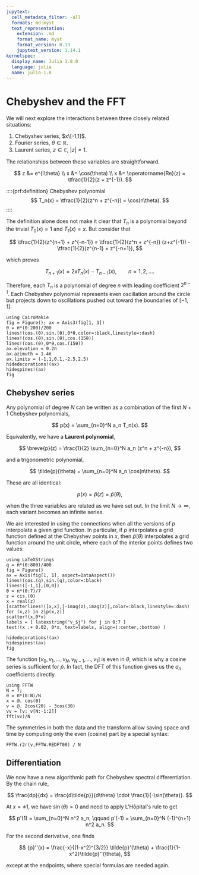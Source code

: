 ```yaml
---
jupytext:
  cell_metadata_filter: -all
  formats: md:myst
  text_representation:
    extension: .md
    format_name: myst
    format_version: 0.13
    jupytext_version: 1.14.1
kernelspec:
  display_name: Julia 1.8.0
  language: julia
  name: julia-1.8
---
```


# Chebyshev and the FFT

We will next explore the interactions between three closely related situations: 

1. Chebyshev series, $x\[-1,1]$.
2. Fourier series, $\theta\in \mathbb{R}$.
3. Laurent series, $z\in \mathbb{C}$, $|z|=1$. 

The relationships between these variables are straightforward. 

$$
z &= e^{i\theta} \\ 
x &= \cos(\theta) \\ 
x &= \operatorname{Re}(z) = \tfrac{1}{2}(z + z^{-1}). 
$$

::::{prf:definition} Chebyshev polynomial
$$
T_n(x) = \tfrac{1}{2}(z^n + z^{-n}) = \cos(n\theta). 
$$
::::

The definition alone does not make it clear that $T_n$ is a polynomial beyond the trivial $T_0(x)=1$ and $T_1(x)=x$. But consider that

$$
\tfrac{1}{2}(z^{n+1} + z^{-n-1})  = \tfrac{1}{2}(z^n + z^{-n}) (z+z^{-1}) - \tfrac{1}{2}(z^{n-1} + z^{-n+1}), 
$$

which proves

$$
T_{n+1}(x) = 2x T_n(x) - T_{n-1}(x), \qquad n=1,2,\dots. 
$$

Therefore, each $T_n$ is a polynomial of degree $n$ with leading coefficient $2^{n-1}$. Each Chebyshev polynomial represents even oscillation around the circle but projects down to oscillations pushed out toward the boundaries of $[-1,1]$:

```{code-cell} julia
using CairoMakie
fig = Figure(); ax = Axis3(fig[1, 1])
θ = π*(0:200)/200
lines!(cos.(θ),sin.(θ),0*θ,color=:black,linestyle=:dash)
lines!(cos.(θ),sin.(θ),cos.(15θ))
lines!(cos.(θ),0*θ,cos.(15θ))
ax.elevation = 0.2π
ax.azimuth = 1.4π
ax.limits = (-1,1,0,1,-2.5,2.5)
hidedecorations!(ax)
hidespines!(ax)
fig
```

## Chebyshev series

Any polynomial of degree $N$ can be written as a combination of the first $N+1$ Chebyshev polynomials,

$$
p(x) = \sum_{n=0}^N a_n T_n(x).
$$

Equivalently, we have a **Laurent polynomial**,

$$
\breve{p}(z) = \frac{1}{2} \sum_{n=0}^N a_n (z^n + z^{-n}),
$$

and a trigonometric polynomial,

$$
\tilde{p}(\theta) = \sum_{n=0}^N a_n \cos(n\theta). 
$$

These are all identical:

$$
p(x) = \breve{p}(z) = \tilde{p}(\theta), 
$$

when the three variables are related as we have set out. In the limit $N\to \infty$, each variant becomes an infinite series.

We are interested in using the connections when all the versions of $p$ interpolate a given grid function. In particular, if $p$ interpolates a grid function defined at the Chebyshev points in $x$, then $\tilde{p}(\theta)$ interpolates a grid function around the unit circle, where each of the interior points defines two values:

```{code-cell} julia
using LaTeXStrings
q = π*(0:800)/400
fig = Figure()
ax = Axis(fig[1, 1], aspect=DataAspect())
lines!(cos.(q),sin.(q),color=:black)
lines!([-1,1],[0,0])
θ = π*(0:7)/7
z = cis.(θ)
x = real(z)
[scatterlines!([x,x],[-imag(z),imag(z)],color=:black,linestyle=:dash) for (x,z) in zip(x,z)]
scatter!(x,0*x)
labels = [ latexstring("v_$j") for j in 0:7 ]
text!(x .+ 0.02, 0*x, text=labels, align=(:center,:bottom) )

hidedecorations!(ax)
hidespines!(ax)
fig
```

The function $[v_0,v_1,\dots,v_N,v_{N-1},\dots,v_1]$ is even in $\theta$, which is why a cosine series is sufficient for $\tilde{p}$. In fact, the DFT of this function gives us the $a_n$ coefficients directly.

```{code-cell} julia
using FFTW
N = 7;
θ = π*(0:N)/N
x = @. cos(θ)
v = @. 2cos(2θ) - 3cos(3θ)
vv = [v; v[N:-1:2]]
fft(vv)/N
```

The symmetries in both the data and the transform allow saving space and time by computing only the even (cosine) part by a special syntax:

```{code-cell} julia
FFTW.r2r(v,FFTW.REDFT00) / N
```

## Differentiation

We now have a new algorithmic path for Chebyshev spectral differentiation. By the chain rule,

$$
\frac{dp}{dx} = \frac{d\tilde{p}}{d\theta} \cdot \frac{1}{-\sin(\theta)}. 
$$

At $x=\pm 1$, we have $\sin(\theta)=0$ and need to apply L'Hôpital's rule to get

$$
p'(1) = \sum_{n=0}^N n^2 a_n, \qquad p'(-1) = \sum_{n=0}^N (-1)^{n+1} n^2 a_n.
$$

For the second derivative, one finds

$$
{p}''(x) = \frac{-x}{(1-x^2)^{3/2}} \tilde{p}'(\theta) + \frac{1}{1-x^2}\tilde{p}''(\theta), 
$$

except at the endpoints, where special formulas are needed again.

